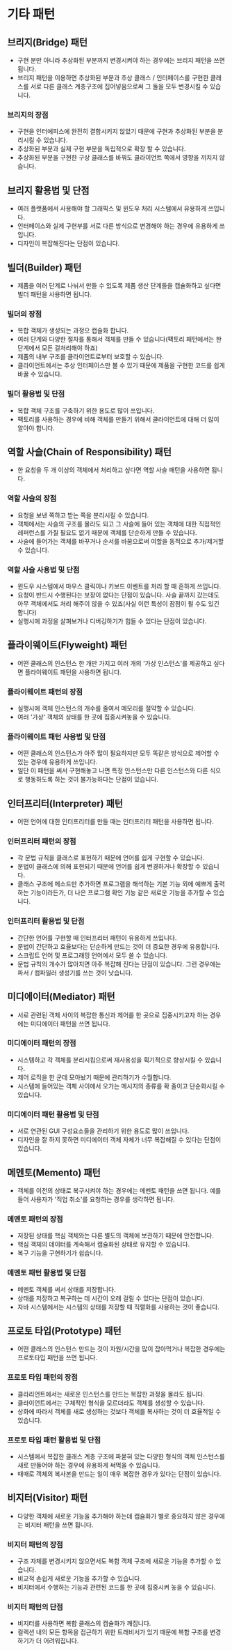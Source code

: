 # 기타 패턴

## 브리지(Bridge) 패턴

- 구현 분만 아니라 추상화된 부분까지 변경시켜야 하는 경우에는 브리지 패턴을 쓰면 됩니다.
- 브리지 패턴을 이용하면 추상화된 부분과 추상 클래스 / 인터페이스를 구현한 클래스를 서로 다른 클래스 계층구조에 집어넣음으로써 그 둘을 모두 변경시킬 수 있습니다.

### 브리지의 장점

- 구현을 인터에피스에 완전히 결합시키지 않았기 때문에 구현과 추상화된 부분을 분리시킬 수 있습니다.
- 추상화된 부분과 실제 구현 부분을 독립적으로 확장 할 수 있습니다.
- 추상화된 부분을 구현한 구상 클래스를 바꿔도 클라이언트 쪽에서 영향을 끼치지 않습니다.

## 브리지 활용법 및 단점

- 여러 플랫폼에서 사용해야 할 그래픽스 및 윈도우 처리 시스템에서 유용하게 쓰입니다.
- 인터페이스와 실제 구현부를 서로 다른 방식으로 변경해야 하는 경우에 유용하게 쓰입니다.
- 디자인이 복잡해진다는 단점이 있습니다.

## 빌더(Builder) 패턴

- 제품을 여러 단계로 나눠서 만들 수 있도록 제품 생산 단계들을 캡슐화하고 싶다면 빌더 패턴을 사용하면 됩니다.

### 빌더의 장점

- 복합 객체가 생성되는 과정으 캡슐화 합니다.
- 여러 단계와 다양한 절차를 통해서 객체를 만들 수 있습니다(팩토리 패턴에서는 한 단계에서 모든 걸처리해야 하죠)
- 제품의 내부 구조를 클라이언트로부터 보호할 수 있습니다.
- 클라이언트에서는 추상 인터페이스만 볼 수 있기 때문에 제품을 구현한 코드를 쉽게 바꿀 수 있습니다.

### 빌더 활용법 및 단점

- 복합 객체 구조를 구축하기 위한 용도로 많이 쓰입니다.
- 팩토리를 사용하는 경우에 비해 객체를 만들기 위해서 클라이언트에 대해 더 많이 알아야 합니다.

## 역할 사슬(Chain of Responsibility) 패턴

- 한 요청을 두 개 이상의 객체에서 처리하고 싶다면 역할 사슬 패턴을 사용하면 됩니다.

### 역할 사슬의 장점

- 요청을 보낸 쪽하고 받는 쪽을 분리시킬 수 있습니다.
- 객체에서는 사슬의 구조를 몰라도 되고 그 사슬에 들어 있는 객체에 대한 직접적인 레퍼런스를 가질 필요도 없기 때문에 객체를 단순하게 만들 수 있습니다.
- 사슬에 들어가는 객체를 바꾸거나 순서를 바꿈으로써 여할을 동적으로 추가/제거할 수 있습니다.

### 역할 사슬 사용법 및 단점

- 윈도우 시스템에서 마우스 클릭이나 키보드 이벤트를 처리 할 때 흔하게 쓰입니다.
- 요청이 반드시 수행된다는 보장이 없다는 단점이 있습니다. 사슬 끝까지 갔는데도 아무 객체에서도 처리 해주이 않을 수 있죠(사실 이런 특성이 잠점이 될 수도 있긴 합니다)
- 실행시에 과정을 살펴보거나 디버깅하기가 힘들 수 있다는 단점이 있습니다.

## 플라이웨이트(Flyweight) 패턴

- 어떤 클래스의 인스턴스 한 개만 가지고 여러 개의 '가상 인스턴스'를 제공하고 싶다면 플라이웨이트 패턴을 사용하면 됩니다.

### 플라이웨이트 패턴의 장점

- 실행시에 객체 인스턴스의 개수를 줄여서 메모리를 절약할 수 있습니다.
- 여러 '가상' 객체의 상태를 한 곳에 집중시켜놓을 수 있습니다.

### 플라이웨이트 패턴 사용법 및 단점

- 어떤 클래스의 인스턴스가 아주 많이 필요하지만 모두 똑같은 방식으로 제어할 수 있는 경우에 유용하게 쓰입니다.
- 일단 이 패턴을 써서 구현해놓고 나면 특정 인스턴스만 다른 인스턴스와 다른 식으로 행동하도록 하는 것이 불가능하다는 단점이 있습니다.

## 인터프리터(Interpreter) 패턴

- 어떤 언어에 대한 인터프리터를 만들 때는 인터프리터 패턴을 사용하면 됩니다.

### 인터프리터 패턴의 장점

- 각 문법 규칙을 클래스로 표현하기 때문에 언어를 쉽게 구현할 수 있습니다.
- 문법이 클래스에 의해 표현되기 때문에 언어를 쉽게 변경하거나 확장할 수 있습니다.
- 클래스 구조에 메소드만 추가하면 프로그램을 해석하는 기본 기능 외에 예쁘게 출력하는 기능이라든가, 더 나은 프로그램 확인 기능 같은 새로운 기능을 추가할 수 있습니다.

### 인터프리터 활용법 및 단점

- 간단한 언어를 구현할 때 인터프리터 패턴이 유용하게 쓰입니다.
- 문법이 간단하고 효율보다는 단순하게 만드는 것이 더 중요한 경우에 유용합니다.
- 스크립트 언어 및 프로그래밍 언어에서 모두 쓸 수 있습니다.
- 문법 규칙의 개수가 많아지면 아주 복잡해 진다는 단점이 있습니다. 그런 경우에는 파서 / 컴파일러 생성기를 쓰는 것이 낫습니다.

## 미디에이터(Mediator) 패턴

- 서로 관련된 객체 사이의 복잡한 통신과 제어를 한 곳으로 집중시키고자 하는 경우에는 미디에이터 패턴을 쓰면 됩니다.

### 미디에이터 패턴의 장점

- 시스템하고 각 객체를 분리시킴으로써 재사용성을 획기적으로 향상시킬 수 있습니다.
- 제어 로직을 한 군데 모아놨기 때문에 관리하기가 수월합니다.
- 시스템에 들어있는 객체 사이에서 오가는 메시지의 종류를 확 줄이고 단순화시킬 수 있습니다.

### 미디에이터 패턴 활용법 및 단점

- 서로 연관된 GUI 구성요소들을 관리하기 위한 용도로 많이 쓰입니다.
- 디자인을 잘 하지 못하면 미디에이터 객체 자체가 너무 복잡해질 수 있다는 단점이 있습니다.

## 메멘토(Memento) 패턴

- 객체를 이전의 상태로 복구시켜야 하는 경우에는 메멘토 패턴을 쓰면 됩니다. 예를 들어 사용자가 '직업 취소'를 요청하는 경우를 생각하면 됩니다.

### 메멘토 패턴의 장점

- 저장된 상태를 핵심 객체와는 다른 별도의 객체에 보관하기 때문에 안전합니다.
- 핵심 객체의 데이터를 계속해서 캡슐화된 상태로 유지할 수 있습니다.
- 복구 기능을 구현하기가 쉽습니다.

### 메멘토 패턴 활용법 및 단점

- 메멘토 객체를 써서 상태를 저장합니다.
- 상태를 저장하고 복구하는 데 시간이 오래 걸릴 수 있다는 단점이 있습니다.
- 자바 시스템에서는 시스템의 상태를 저장할 때 직렬화를 사용하는 것이 좋습니다.

## 프로토 타입(Prototype) 패턴

- 어떤 클래스의 인스턴스 만드는 것이 자원/시간을 많이 잡아먹거나 복잡한 경우에는 프로토타입 패턴을 쓰면 됩니다.

### 프로토 타입 패턴의 장점

- 클라리언트에서는 새로운 인스턴스를 만드는 복잡한 과정을 몰라도 됩니다.
- 클라이언트에서는 구체적인 형식을 모르더라도 객체를 생성할 수 있습니다.
- 상화에 따라서 객체를 새로 생성하는 것보다 객체를 복사하는 것이 더 효율적일 수 있습니다.

### 프로토 타입 패턴 활용법 및 단점

- 시스템에서 복잡한 클래스 계층 구조에 파묻혀 있는 다양한 형식의 객체 인스턴스를 새로 만들어야 하는 경우에 유용하게 써먹을 수 있습니다.
- 때때로 객체의 복사본을 만드는 일이 매우 복잡한 경우가 있다는 단점이 있습니다.

## 비지터(Visitor) 패턴

- 다양한 객체에 새로운 기능을 추가해야 하는데 캡슐화가 별로 중요하지 않은 경우에는 비지터 패턴을 쓰면 됩니다.

### 비지터 패턴의 장점

- 구조 자체를 변경시키지 않으면서도 복합 객체 구조에 새로운 기능을 추가할 수 있습니다.
- 비교적 손쉽게 새로운 기능을 추가할 수 있습니다.
- 비지터에서 수행하는 기능과 관련된 코드를 한 곳에 집중시켜 놓을 수 있습니다.

### 비지터 패턴의 단점

- 비지터를 사용하면 복합 클래스의 캡슐화가 깨집니다.
- 컬렉션 내의 모든 항목을 접근하기 위한 트래비서가 있기 때문에 복합 구조를 변경하기가 더 어려워집니다.
